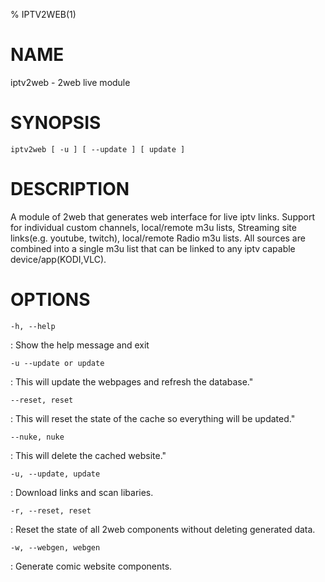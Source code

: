 % IPTV2WEB(1)

NAME
====

iptv2web - 2web live module

SYNOPSIS
========

`iptv2web [ -u ] [ --update ] [ update ]`

DESCRIPTION
===========

A module of 2web that generates web interface for live iptv links. Support for individual custom channels, local/remote m3u lists, Streaming site links(e.g. youtube, twitch), local/remote Radio m3u lists. All sources are combined into a single m3u list that can be linked to any iptv capable device/app(KODI,VLC).

OPTIONS
=======

`-h, --help`

:   Show the help message and exit

`-u --update or update`

:  This will update the webpages and refresh the database."

`--reset, reset`

:  This will reset the state of the cache so everything will be updated."

`--nuke, nuke`

:   This will delete the cached website."

`-u, --update, update`

:   Download links and scan libaries.

`-r, --reset, reset`

:   Reset the state of all 2web components without deleting generated data.

`-w, --webgen, webgen`

:   Generate comic website components.
